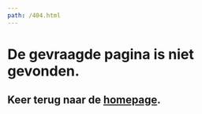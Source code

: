 ```yaml
---
path: /404.html
---
```

# De gevraagde pagina is niet gevonden. 

## Keer terug naar de [homepage](/).
